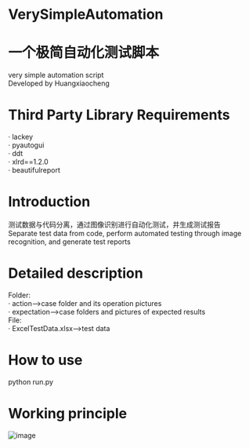 # VerySimpleAutomation 
# 一个极简自动化测试脚本  
very simple automation script  
Developed by Huangxiaocheng  
# Third Party Library Requirements  
· lackey  
· pyautogui  
· ddt  
· xlrd==1.2.0  
· beautifulreport  
# Introduction  
测试数据与代码分离，通过图像识别进行自动化测试，并生成测试报告  
Separate test data from code, perform automated testing through image recognition, and generate test reports    
# Detailed description  
Folder:  
· action-->case folder and its operation pictures  
· expectation-->case folders and pictures of expected results  
File:  
· ExcelTestData.xlsx-->test data  
# How to use  
python run.py  
# Working principle  
![image](https://user-images.githubusercontent.com/33822034/147649842-0c3e14a3-da1c-4488-b774-190e8a8d1401.png)
